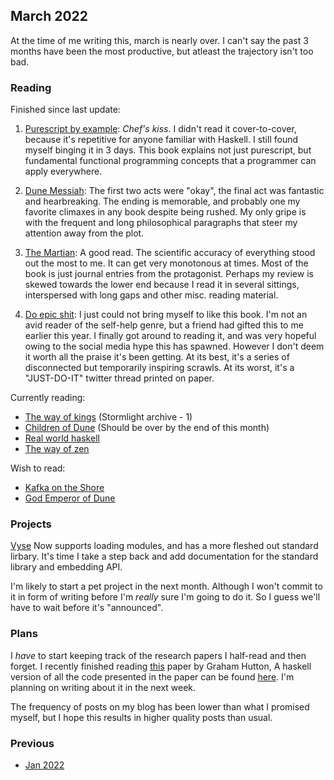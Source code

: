 ## March 2022

At the time of me writing this, march is nearly over.
I can't say the past 3 months have been the most productive,
but atleast the trajectory isn't too bad.

### Reading

Finished since last update:

1. [Purescript by example](https://leanpub.com/purescript/read): *Chef's kiss*.
  I didn't read it cover-to-cover, because it's repetitive for anyone familiar with Haskell.
  I still found myself binging it in 3 days.
  This book explains not just purescript, but fundamental functional programming concepts
  that a programmer can apply everywhere. 

2. [Dune Messiah](https://www.goodreads.com/book/show/44492285-dune-messiah):
  The first two acts were "okay", the final act was fantastic and hearbreaking.
  The ending is memorable, and probably one my favorite climaxes in any book despite being rushed.
  My only gripe is with the frequent and long philosophical paragraphs that steer my attention away from the plot.

1. [The Martian](https://www.goodreads.com/book/show/18007564-the-martian):
  A good read.
  The scientific accuracy of everything stood out the most to me.
  It can get very monotonous at times.
  Most of the book is just journal entries from the protagonist.
  Perhaps my review is skewed towards the lower end because
  I read it in several sittings, interspersed with long gaps and other misc. reading material.

1. [Do epic shit](https://www.goodreads.com/en/book/show/59795331-do-epic-shit):
  I just could not bring myself to like this book.
  I'm not an avid reader of the self-help genre, but a friend had gifted this to me earlier this year.
  I finally got around to reading it, and was very hopeful owing to the social media hype this has spawned.
  However I don't deem it worth all the praise it's been getting.
  At its best, it's a series of disconnected but temporarily inspiring scrawls.
  At its worst, it's a "JUST-DO-IT" twitter thread printed on paper.

Currently reading:

- [The way of kings](https://www.goodreads.com/book/show/7235533-the-way-of-kings) (Stormlight archive - 1)
- [Children of Dune](https://www.goodreads.com/book/show/44492286-children-of-dune) (Should be over by the end of this month)
- [Real world haskell](http://book.realworldhaskell.org)
- [The way of zen](https://www.goodreads.com/book/show/514210.The_Way_of_Zen)

Wish to read:

- [Kafka on the Shore](https://www.goodreads.com/book/show/4929.Kafka_on_the_Shore)
- [God Emperor of Dune](https://www.goodreads.com/book/show/44439415-god-emperor-of-dune)


### Projects

[Vyse](https://injuly.in/vyse) Now supports loading modules,
and has a more fleshed out standard lirbary.
It's time I take a step back and add documentation for the standard library and embedding API.

I'm likely to start a pet project in the next month.
Although I won't commit to it in form of writing before I'm _really_ sure I'm going to do it.
So I guess we'll have to wait before it's "announced".

### Plans
I *have* to start keeping track of the research papers I half-read and then forget.
I recently finished reading [this](https://www.cs.nott.ac.uk/~pszgmh/monparsing.pdf) paper by Graham Hutton,
A haskell version of all the code presented in the paper can be found [here](https://github.com/srijan-paul/Monparsing-paper/blob/main/MonParse.hs).
I'm planning on writing about it in the next week.

The frequency of posts on my blog has been lower than what I promised myself, but I hope this
results in higher quality posts than usual.

### Previous
- [Jan 2022](/now/jan-2022)
